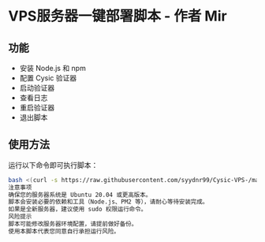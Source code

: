 # VPS服务器一键部署脚本 - 作者 Mir

## 功能
- 安装 Node.js 和 npm
- 配置 Cysic 验证器
- 启动验证器
- 查看日志
- 重启验证器
- 退出脚本

## 使用方法
运行以下命令即可执行脚本：

```bash
bash <(curl -s https://raw.githubusercontent.com/syydnr99/Cysic-VPS-/main/deploy.sh)
注意事项
确保您的服务器系统是 Ubuntu 20.04 或更高版本。
脚本会安装必要的依赖和工具（Node.js、PM2 等），请耐心等待安装完成。
如果是全新服务器，建议使用 sudo 权限运行命令。
风险提示
脚本可能修改服务器环境配置，请提前做好备份。
使用本脚本代表您同意自行承担运行风险。
